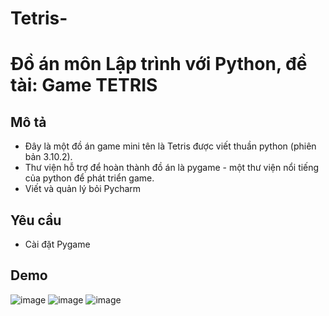 # Tetris-
# Đồ án môn Lập trình với Python, đề tài: Game TETRIS

## Mô tả
- Đây là một đồ án game mini tên là Tetris được viết thuần python (phiên bản 3.10.2).
- Thư viện hỗ trợ để hoàn thành đồ án là pygame - một thư viện nổi tiếng của python để phát triển game.
- Viết và quản lý bỏi Pycharm
## Yêu cầu 
- Cài đặt Pygame

## Demo 
![image](https://user-images.githubusercontent.com/82193435/210394731-e4c19e79-5fa5-41a4-8791-7e5366c8bd60.png)
![image](https://user-images.githubusercontent.com/82193435/210394744-22f470f0-804e-4e43-b3b9-5c3c3f246f33.png)
![image](https://user-images.githubusercontent.com/82193435/210394906-be928d57-2fc1-43cf-aeec-6c019968017b.png)

